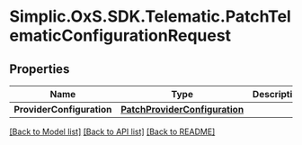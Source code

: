 # Simplic.OxS.SDK.Telematic.PatchTelematicConfigurationRequest

## Properties

Name | Type | Description | Notes
------------ | ------------- | ------------- | -------------
**ProviderConfiguration** | [**PatchProviderConfiguration**](PatchProviderConfiguration.md) |  | [optional] 

[[Back to Model list]](../README.md#documentation-for-models) [[Back to API list]](../README.md#documentation-for-api-endpoints) [[Back to README]](../README.md)

